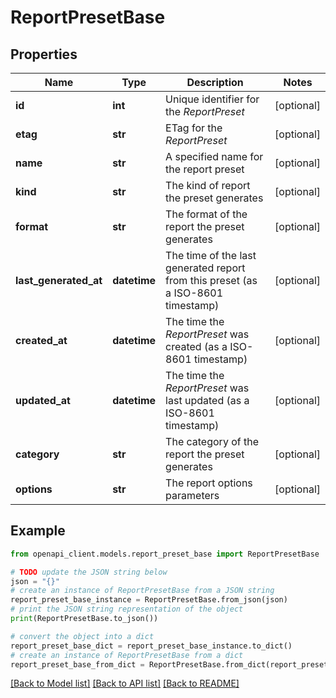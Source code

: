 # ReportPresetBase


## Properties

Name | Type | Description | Notes
------------ | ------------- | ------------- | -------------
**id** | **int** | Unique identifier for the *ReportPreset* | [optional] 
**etag** | **str** | ETag for the *ReportPreset* | [optional] 
**name** | **str** | A specified name for the report preset | [optional] 
**kind** | **str** | The kind of report the preset generates | [optional] 
**format** | **str** | The format of the report the preset generates | [optional] 
**last_generated_at** | **datetime** | The time of the last generated report from this preset (as a ISO-8601 timestamp) | [optional] 
**created_at** | **datetime** | The time the *ReportPreset* was created (as a ISO-8601 timestamp) | [optional] 
**updated_at** | **datetime** | The time the *ReportPreset* was last updated (as a ISO-8601 timestamp) | [optional] 
**category** | **str** | The category of the report the preset generates | [optional] 
**options** | **str** | The report options parameters | [optional] 

## Example

```python
from openapi_client.models.report_preset_base import ReportPresetBase

# TODO update the JSON string below
json = "{}"
# create an instance of ReportPresetBase from a JSON string
report_preset_base_instance = ReportPresetBase.from_json(json)
# print the JSON string representation of the object
print(ReportPresetBase.to_json())

# convert the object into a dict
report_preset_base_dict = report_preset_base_instance.to_dict()
# create an instance of ReportPresetBase from a dict
report_preset_base_from_dict = ReportPresetBase.from_dict(report_preset_base_dict)
```
[[Back to Model list]](../README.md#documentation-for-models) [[Back to API list]](../README.md#documentation-for-api-endpoints) [[Back to README]](../README.md)


